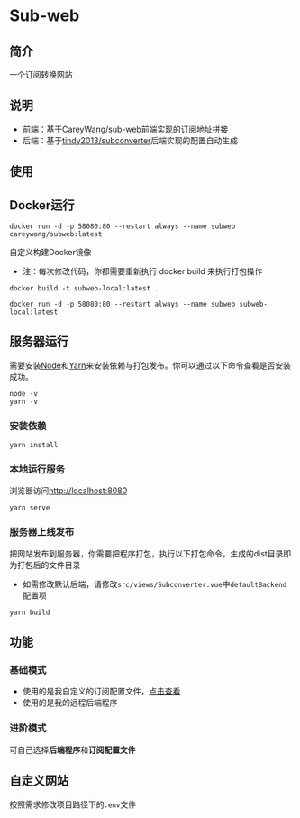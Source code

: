 # Sub-web

## 简介

一个订阅转换网站

## 说明

- 前端：基于[CareyWang/sub-web](https://github.com/CareyWang/sub-web)前端实现的订阅地址拼接
- 后端：基于[tindy2013/subconverter](https://github.com/tindy2013/subconverter)后端实现的配置自动生成

## 使用

## Docker运行

```shell
docker run -d -p 58080:80 --restart always --name subweb careywong/subweb:latest
```

自定义构建Docker镜像

- 注：每次修改代码，你都需要重新执行 docker build 来执行打包操作

```shell
docker build -t subweb-local:latest .

docker run -d -p 58080:80 --restart always --name subweb subweb-local:latest
```

## 服务器运行

需要安装[Node](https://nodejs.org/zh-cn/)和[Yarn](https://legacy.yarnpkg.com/en/docs/install)来安装依赖与打包发布。你可以通过以下命令查看是否安装成功。

```shell
node -v
yarn -v
```

### 安装依赖

```shell
yarn install
```

### 本地运行服务

浏览器访问<http://localhost:8080>

```shell
yarn serve
```

### 服务器上线发布

把网站发布到服务器，你需要把程序打包，执行以下打包命令，生成的dist目录即为打包后的文件目录

- 如需修改默认后端，请修改`src/views/Subconverter.vue`中`defaultBackend`配置项

```shell
yarn build
```

## 功能

### 基础模式

- 使用的是我自定义的订阅配置文件，[点击查看](https://raw.githubusercontent.com/Siriling/sub-web/main/public/config/diy-rules2.ini)
- 使用的是我的远程后端程序

### 进阶模式

可自己选择**后端程序**和**订阅配置文件**

## 自定义网站

按照需求修改项目路径下的`.env`文件
